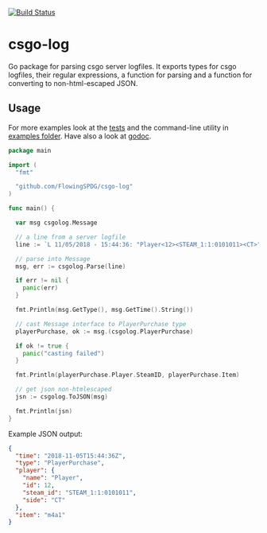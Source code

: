 [![Build Status](https://travis-ci.org/FlowingSPDG/csgo-log.svg?branch=master)](https://travis-ci.org/FlowingSPDG/csgo-log)

# csgo-log

Go package for parsing csgo server logfiles. It exports types for csgo logfiles, their regular expressions, a function for parsing and a function for converting to non-html-escaped JSON. 

## Usage

For more examples look at the [tests](./csgolog_test.go) and the command-line utility in [examples folder](./example). Have also a look at [godoc](http://godoc.org/github.com/FlowingSPDG/csgo-log).

```go
package main

import (
  "fmt"

  "github.com/FlowingSPDG/csgo-log"
)

func main() {

  var msg csgolog.Message

  // a line from a server logfile
  line := `L 11/05/2018 - 15:44:36: "Player<12><STEAM_1:1:0101011><CT>" purchased "m4a1"`

  // parse into Message
  msg, err := csgolog.Parse(line)

  if err != nil {
    panic(err)
  }

  fmt.Println(msg.GetType(), msg.GetTime().String())

  // cast Message interface to PlayerPurchase type
  playerPurchase, ok := msg.(csgolog.PlayerPurchase)

  if ok != true {
    panic("casting failed")
  }

  fmt.Println(playerPurchase.Player.SteamID, playerPurchase.Item)

  // get json non-htmlescaped
  jsn := csgolog.ToJSON(msg) 

  fmt.Println(jsn)
}
```
Example JSON output:
```json
{
  "time": "2018-11-05T15:44:36Z",
  "type": "PlayerPurchase",
  "player": {
    "name": "Player",
    "id": 12,
    "steam_id": "STEAM_1:1:0101011",
    "side": "CT"
  },
  "item": "m4a1"
}
```